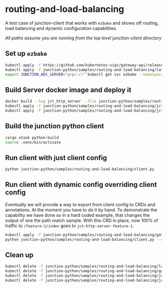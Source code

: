 # routing-and-load-balancing

A test case of junction-client that works with `ezbake` and shows off routing, load balancing and
dynamic configuration capabilities.

*All paths assume you are running from the top level junction-client directory*

## Set up `ezbake` 
```bash
kubectl apply -f https://github.com/kubernetes-sigs/gateway-api/releases/download/v1.2.0/experimental-install.yaml
kubectl apply -f junction-python/samples/routing-and-load-balancing/latest_ezbake.yml
export JUNCTION_ADS_SERVER="grpc://"`kubectl get svc ezbake --namespace junction -o jsonpath='{.spec.clusterIP}'`":8008"
```

## Build Server docker image and deploy it
```bash
docker build --tag jct_http_server --file junction-python/samples/routing-and-load-balancing/Dockerfile-server --load .
kubectl apply -f junction-python/samples/routing-and-load-balancing/jct_http_server.yml 
kubectl apply -f junction-python/samples/routing-and-load-balancing/jct_http_server_feature_1.yml 
```

## Build the junction python client
```bash
cargo xtask python-build
source .venv/bin/activate
```

## Run client with just client config

```bash
python junction-python/samples/routing-and-load-balancing/client.py
```

## Run client with dynamic config overriding client config

Eventually we will provide a way to export from client config to CRDs and annotations. At the moment
you have to do it by hand. To demonstrate the capability we have done so in a hard coded example,
that changes the output of one the path match sample. With this CRD in place, now 100% of traffic to
`/feature-1/index` goes to `jct-http-server-feature-1`.

```bash
kubectl apply -f junction-python/samples/routing-and-load-balancing/gateway.yml
python junction-python/samples/routing-and-load-balancing/client.py --sample path_match_sample
```

## Clean up
```bash
kubectl delete -f junction-python/samples/routing-and-load-balancing/latest_ezbake.yml
kubectl delete -f junction-python/samples/routing-and-load-balancing/gateway.yml
kubectl delete -f junction-python/samples/routing-and-load-balancing/jct_http_server.yml 
kubectl delete -f junction-python/samples/routing-and-load-balancing/jct_http_server_feature_1.yml 
```

